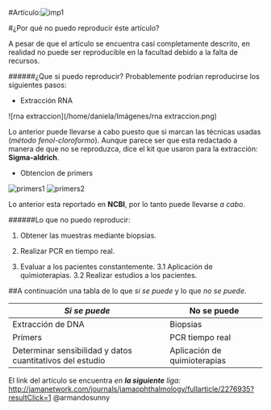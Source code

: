 #Artículo:![imp1](/home/daniela/Imágenes/titulo.png) 

#¿Por qué no puedo reproducir éste artículo?

A pesar de que el artículo se encuentra casi completamente descrito, en realidad no puede ser reproducible en la facultad debido a la falta de recursos.

######¿Que si puedo reproducir?
Probablemente podrían reproducirse los siguientes pasos:
* Extracción RNA

![rna extraccion](/home/daniela/Imágenes/rna extraccion.png)

Lo anterior puede llevarse a cabo puesto que si marcan las técnicas usadas (_método fenol-cloroformo_). Aunque parece ser que esta redactado a manera de que no se reproduzca, dice el kit que usaron para la extracción: **Sigma-aldrich**.


* Obtencion de primers

![primers1](/home/daniela/Imágenes/primers1.png)
![primers2](/home/daniela/Imágenes/primers2.png)

Lo anterior esta reportado en **NCBI**, por lo tanto puede llevarse _a cabo_.



######Lo que no puedo reproducir:
1. Obtener las muestras mediante biopsias.

2. Realizar PCR en tiempo real.
3. Evaluar a los pacientes constantemente.
3.1 Aplicación de quimioterapias.
3.2 Realizar estudios a los pacientes.

##A continuación una tabla de lo que _si se puede_ y lo que _no se puede_.

_Si se puede_ | **No se puede**
------------- | ---------------
Extracción de DNA | Biopsias
Primers | PCR tiempo real
Determinar sensibilidad y datos cuantitativos del estudio | Aplicación de quimioterapias

El link del artículo se encuentra _en **la siguiente** liga:_ http://jamanetwork.com/journals/jamaophthalmology/fullarticle/2276935?resultClick=1 
@armandosunny